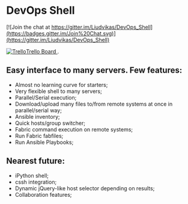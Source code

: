 # DevOps Shell

[![Join the chat at https://gitter.im/Liudvikas/DevOps_Shell](https://badges.gitter.im/Join%20Chat.svg)](https://gitter.im/Liudvikas/DevOps_Shell) 

[ ![Trello](https://d78fikflryjgj.cloudfront.net/images/services/e1b7406bd79656fdd26ca46dc8963bee/trello.png)Trello Board ](https://trello.com/b/tWDDcOIL/).


Easy interface to many servers.
Few features:
-
- Almost no learning curve for starters;
- Very flexible shell to many servers;
- Parallel/Serial execution;
- Download/upload many files to/from remote systems at once in parallel/serial way;
- Ansible inventory;
- Quick hosts/group switcher;
- Fabric command execution on remote systems;
- Run Fabric fabfiles;
- Run Ansible Playbooks;

Nearest future:
- 
- iPython shell;
- cssh integration;
- Dynamic jQuery-like host selector depending on results;
- Collaboration features;

